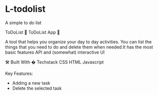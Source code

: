 # L-todolist
A simple to do list

ToDoList
📘 ToDoList App 📖

A tool that helps you organize your day to day activities. You can list the things that you need to do and delete them when needed.It has the most basic features API and (somewhat) interactive UI


🛠 Built With �
Techstack
CSS
HTML
Javascript

Key Features:

- Adding a new task
- Delete the selected task

